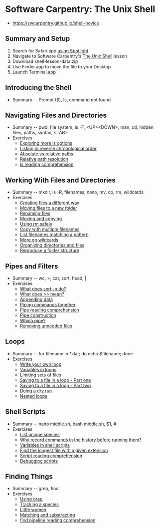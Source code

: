# Software Carpentry: The Unix Shell

- https://swcarpentry.github.io/shell-novice

## Summary and Setup

1. Search for Safari.app [using Spotlight](https://support.apple.com/guide/mac-help/search-with-spotlight-mchlp1008/mac)
1. Navigate to Software Carpentry's [The Unix Shell](https://swcarpentry.github.io/shell-novice) lesson
1. Download shell-lesson-data.zip
1. Use Finder.app to move the file to your Desktop
1. Launch Terminal.app

## Introducing the Shell

- Summary -- Prompt ($), ls, command not found

## Navigating Files and Directories

- Summary -- pwd, file system, ls -F, \<UP\>\<DOWN\>, man, cd, hidden files, paths, syntax, \<TAB\>
- Exercises
    - [Exploring more ls options](https://swcarpentry.github.io/shell-novice/02-filedir.html#exploring-more-ls-options)
    - [Listing in reverse chronological order](https://swcarpentry.github.io/shell-novice/02-filedir.html#listing-in-reverse-chronological-order)
    - [Absolute vs relative paths](https://swcarpentry.github.io/shell-novice/02-filedir.html#absolute-vs-relative-paths)
    - [Relative path resolution](https://swcarpentry.github.io/shell-novice/02-filedir.html#relative-path-resolution)
    - [ls reading comprehension](https://swcarpentry.github.io/shell-novice/02-filedir.html#ls-reading-comprehension)

## Working With Files and Directories

- Summary -- mkdir, ls -R, filenames, nano, mv, cp, rm, wildcards
- Exercises
    - [Creating files a different way](https://swcarpentry.github.io/shell-novice/03-create.html#creating-files-a-different-way)
    - [Moving files to a new folder](https://swcarpentry.github.io/shell-novice/03-create.html#moving-files-to-a-new-folder)
    - [Renaming files](https://swcarpentry.github.io/shell-novice/03-create.html#renaming-files)
    - [Moving and copying](https://swcarpentry.github.io/shell-novice/03-create.html#moving-and-copying)
    - [Using rm safely](https://swcarpentry.github.io/shell-novice/03-create.html#using-rm-safely)
    - [Copy with multiple filenames](https://swcarpentry.github.io/shell-novice/03-create.html#copy-with-multiple-filenames)
    - [List filenames matching a pattern](https://swcarpentry.github.io/shell-novice/03-create.html#list-filenames-matching-a-pattern)
    - [More on wildcards](https://swcarpentry.github.io/shell-novice/03-create.html#more-on-wildcards)
    - [Organizing directories and files](https://swcarpentry.github.io/shell-novice/03-create.html#organizing-directories-and-files)
    - [Reproduce a folder structure](https://swcarpentry.github.io/shell-novice/03-create.html#reproduce-a-folder-structure)

## Pipes and Filters

- Summary -- wc,  >, cat, sort, head, |
- Exercises
    - [What does sort -n do?](https://swcarpentry.github.io/shell-novice/04-pipefilter.html#what-does-sort--n-do)
    - [What does >> mean?](https://swcarpentry.github.io/shell-novice/04-pipefilter.html#what-does-mean)
    - [Appending data](https://swcarpentry.github.io/shell-novice/04-pipefilter.html#appending-data)
    - [Piping commands together](https://swcarpentry.github.io/shell-novice/04-pipefilter.html#piping-commands-together)
    - [Pipe reading comprehension](https://swcarpentry.github.io/shell-novice/04-pipefilter.html#pipe-reading-comprehension)
    - [Pipe construction](https://swcarpentry.github.io/shell-novice/04-pipefilter.html#pipe-construction)
    - [Which pipe?](https://swcarpentry.github.io/shell-novice/04-pipefilter.html#which-pipe)
    - [Removing unneeded files](https://swcarpentry.github.io/shell-novice/04-pipefilter.html#removing-unneeded-files)

## Loops

- Summary -- for filename in *.dat; do echo $filename; done
- Exercises
    - [Write your own loop](https://swcarpentry.github.io/shell-novice/05-loop.html#write-your-own-loop)
    - [Variables in loops](https://swcarpentry.github.io/shell-novice/05-loop.html#variables-in-loops)
    - [Limiting sets of files](https://swcarpentry.github.io/shell-novice/05-loop.html#limiting-sets-of-files)
    - [Saving to a file in a loop - Part one](https://swcarpentry.github.io/shell-novice/05-loop.html#saving-to-a-file-in-a-loop---part-one)
    - [Saving to a file in a loop - Part two](https://swcarpentry.github.io/shell-novice/05-loop.html#saving-to-a-file-in-a-loop---part-two)
    - [Doing a dry run](https://swcarpentry.github.io/shell-novice/05-loop.html#doing-a-dry-run)
    - [Nested loops](https://swcarpentry.github.io/shell-novice/05-loop.html#nested-loops)

## Shell Scripts

- Summary -- nano middle.sh, bash middle.sh, $1, #
- Exercises
    - [List unique species](https://swcarpentry.github.io/shell-novice/06-script.html#list-unique-species)
    - [Why record commands in the history before running them?](https://swcarpentry.github.io/shell-novice/06-script.html#why-record-commands-in-the-history-before-running-them)
    - [Variables in shell scripts](https://swcarpentry.github.io/shell-novice/06-script.html#variables-in-shell-scripts)
    - [Find the longest file with a given extension](https://swcarpentry.github.io/shell-novice/06-script.html#find-the-longest-file-with-a-given-extension)
    - [Script reading comprehension](https://swcarpentry.github.io/shell-novice/06-script.html#script-reading-comprehension)
    - [Debugging scripts](https://swcarpentry.github.io/shell-novice/06-script.html#debugging-scripts)

## Finding Things

- Summary -- grep, find
- Exercises
    - [Using grep](https://swcarpentry.github.io/shell-novice/07-find.html#using-grep)
    - [Tracking a species](https://swcarpentry.github.io/shell-novice/07-find.html#tracking-a-species)
    - [Little women](https://swcarpentry.github.io/shell-novice/07-find.html#little-women)
    - [Matching and substracting](https://swcarpentry.github.io/shell-novice/07-find.html#matching-and-subtracting)
    - [find pipeline reading comprehension](https://swcarpentry.github.io/shell-novice/07-find.html#find-pipeline-reading-comprehension)

